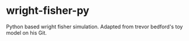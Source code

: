 # wright-fisher-py
Python based wright fisher simulation.  Adapted from trevor bedford's toy model on his Git.
